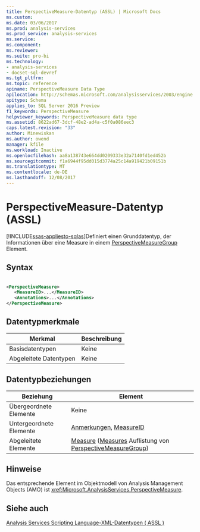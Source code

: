 ```yaml
---
title: PerspectiveMeasure-Datentyp (ASSL) | Microsoft Docs
ms.custom: 
ms.date: 03/06/2017
ms.prod: analysis-services
ms.prod_service: analysis-services
ms.service: 
ms.component: 
ms.reviewer: 
ms.suite: pro-bi
ms.technology:
- analysis-services
- docset-sql-devref
ms.tgt_pltfrm: 
ms.topic: reference
apiname: PerspectiveMeasure Data Type
apilocation: http://schemas.microsoft.com/analysisservices/2003/engine
apitype: Schema
applies_to: SQL Server 2016 Preview
f1_keywords: PerspectiveMeasure
helpviewer_keywords: PerspectiveMeasure data type
ms.assetid: 8622ad67-3dcf-48e2-ad4a-c5f0a086eec3
caps.latest.revision: "33"
author: Minewiskan
ms.author: owend
manager: kfile
ms.workload: Inactive
ms.openlocfilehash: aa8a138743e664dd0209333e32a7140fd1ed452b
ms.sourcegitcommit: f1a6944f95dd015d3774a25c14a919421b09151b
ms.translationtype: MT
ms.contentlocale: de-DE
ms.lasthandoff: 12/08/2017
---
```

# <a name="perspectivemeasure-data-type-assl"></a>PerspectiveMeasure-Datentyp (ASSL)
[!INCLUDE[ssas-appliesto-sqlas](../../../includes/ssas-appliesto-sqlas.md)]Definiert einen Grunddatentyp, der Informationen über eine Measure in einem [PerspectiveMeasureGroup](../../../analysis-services/scripting/data-type/perspectivemeasuregroup-data-type-assl.md) Element.  
  
## <a name="syntax"></a>Syntax  
  
```xml  
  
<PerspectiveMeasure>  
   <MeasureID>...</MeasureID>  
   <Annotations>...</Annotations>  
</PerspectiveMeasure>  
```  
  
## <a name="data-type-characteristics"></a>Datentypmerkmale  
  
|Merkmal|Beschreibung|  
|--------------------|-----------------|  
|Basisdatentypen|Keine|  
|Abgeleitete Datentypen|Keine|  
  
## <a name="data-type-relationships"></a>Datentypbeziehungen  
  
|Beziehung|Element|  
|------------------|-------------|  
|Übergeordnete Elemente|Keine|  
|Untergeordnete Elemente|[Anmerkungen](../../../analysis-services/scripting/collections/annotations-element-assl.md), [MeasureID](../../../analysis-services/scripting/properties/measureid-element-assl.md)|  
|Abgeleitete Elemente|[Measure](../../../analysis-services/scripting/objects/measure-element-assl.md) ([Measures](../../../analysis-services/scripting/collections/measures-element-assl.md) Auflistung von [PerspectiveMeasureGroup](../../../analysis-services/scripting/data-type/perspectivemeasuregroup-data-type-assl.md))|  
  
## <a name="remarks"></a>Hinweise  
 Das entsprechende Element im Objektmodell von Analysis Management Objects (AMO) ist <xref:Microsoft.AnalysisServices.PerspectiveMeasure>.  
  
## <a name="see-also"></a>Siehe auch  
 [Analysis Services Scripting Language-XML-Datentypen &#40; ASSL &#41;](../../../analysis-services/scripting/data-type/analysis-services-scripting-language-xml-data-types-assl.md)  
  
  
